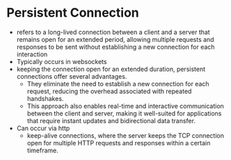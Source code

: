 # Persistent Connection

- refers to a long-lived connection between a client and a server that remains open for an extended period, allowing multiple requests and responses to be sent without establishing a new connection for each interaction
- Typically occurs in websockets 
- keeping the connection open for an extended duration, persistent connections offer several advantages. 
  - They eliminate the need to establish a new connection for each request, reducing the overhead associated with repeated handshakes. 
  - This approach also enables real-time and interactive communication between the client and server, making it well-suited for applications that require instant updates and bidirectional data transfer.
- Can occur via http 
  - keep-alive connections, where the server keeps the TCP connection open for multiple HTTP requests and responses within a certain timeframe. 